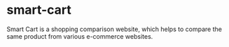 # smart-cart
Smart Cart is a shopping comparison website, which helps to compare the same product from various e-commerce websites.
